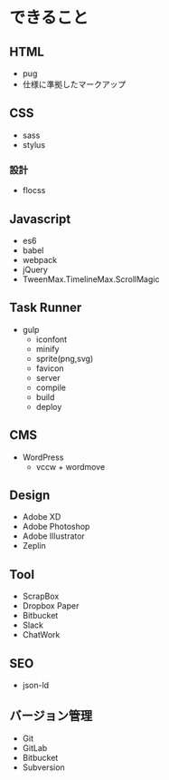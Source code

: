 # できること

## HTML

* pug
* 仕様に準拠したマークアップ

## CSS

* sass
* stylus

### 設計

* flocss

## Javascript

* es6
* babel
* webpack
* jQuery
* TweenMax.TimelineMax.ScrollMagic

## Task Runner

* gulp
  * iconfont
  * minify
  * sprite\(png,svg\)
  * favicon
  * server
  * compile
  * build
  * deploy

## CMS

* WordPress
  * vccw + wordmove

## Design

* Adobe XD
* Adobe Photoshop
* Adobe Illustrator
* Zeplin

## Tool

* ScrapBox
* Dropbox Paper
* Bitbucket
* Slack
* ChatWork

## SEO

* json-ld

## バージョン管理

* Git
* GitLab
* Bitbucket
* Subversion

